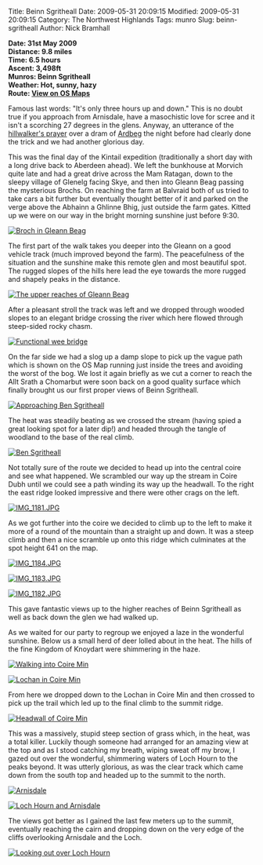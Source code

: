 Title: Beinn Sgritheall
Date: 2009-05-31 20:09:15
Modified: 2009-05-31 20:09:15
Category: The Northwest Highlands
Tags: munro
Slug: beinn-sgritheall
Author: Nick Bramhall

**Date: 31st May 2009  
Distance: 9.8 miles  
Time: 6.5 hours  
Ascent: 3,498ft  
Munros: Beinn Sgritheall  
Weather: Hot, sunny, hazy  
Route: [View on OS Maps](https://www.invertedworld.co.uk/hillwalking/hillwalk/308)**

Famous last words: "It's only three hours up and down." This is no doubt true if you approach from Arnisdale, have a masochistic love for scree and it isn't a scorching 27 degrees in the glens. Anyway, an utterance of the [hillwalker's prayer](http://www.scottishhills.com/html/modules.php?name=Forums&file=viewtopic&t=3739&highlight=prayer) over a dram of [Ardbeg](http://www.ardbeg.com/) the night before had clearly done the trick and we had another glorious day.

<!--more-->

This was the final day of the Kintail expedition (traditionally a short day with a long drive back to Aberdeen ahead). We left the bunkhouse at Morvich quite late and had a great drive across the Mam Ratagan, down to the sleepy village of Glenelg facing Skye, and then into Gleann Beag passing the mysterious Brochs. On reaching the farm at Balvraid both of us tried to take cars a bit further but eventually thought better of it and parked on the verge above the Abhainn a Ghlinne Bhig, just outside the farm gates. Kitted up we were on our way in the bright morning sunshine just before 9:30. 



[![Broch in Gleann Beag](http://farm4.static.flickr.com/3363/3593721450_0fb74e23f2_b.jpg)](http://www.flickr.com/photos/53725815@N00/3593721450)



The first part of the walk takes you deeper into the Gleann on a good vehicle track (much improved beyond the farm). The peacefulness of the situation and the sunshine make this remote glen and most beautiful spot. The rugged slopes of the hills here lead the eye towards the more rugged and shapely peaks in the distance. 



[![The upper reaches of Gleann Beag](http://farm3.static.flickr.com/2461/3593728720_f517fe9975_b.jpg)](http://www.flickr.com/photos/53725815@N00/3593728720)



After a pleasant stroll the track was left and we dropped through wooded slopes to an elegant bridge crossing the river which here flowed through steep-sided rocky chasm. 



[![Functional wee bridge](http://farm4.static.flickr.com/3309/3592942027_ef63d58771_b.jpg)](http://www.flickr.com/photos/53725815@N00/3592942027)



On the far side we had a slog up a damp slope to pick up the vague path which is shown on the OS Map running just inside the trees and avoiding the worst of the bog. We lost it again briefly as we cut a corner to reach the Allt Srath a Chomarbut were soon back on a good quality surface which finally brought us our first proper views of Beinn Sgritheall.



[![Approaching Ben Sgritheall](http://farm4.static.flickr.com/3608/3585079262_80b741b10c_b.jpg)](http://www.flickr.com/photos/black_friction/3585079262/)



The heat was steadily beating as we crossed the stream (having spied a great looking spot for a later dip!) and headed through the tangle of woodland to the base of the real climb. 



[![Ben Sgritheall](http://farm4.static.flickr.com/3396/3585102186_1ee26472a3_b.jpg)](http://www.flickr.com/photos/black_friction/3585102186/)



Not totally sure of the route we decided to head up into the central coire and see what happened. We scrambled our way up the stream in Coire Dubh until we could see a path winding its way up the headwall. To the right the east ridge looked impressive and there were other crags on the left.



[![IMG_1181.JPG](http://farm4.static.flickr.com/3656/3592986187_79eef1bdfc_b.jpg)](http://www.flickr.com/photos/53725815@N00/3592986187)



As we got further into the coire we decided to climb up to the left to make it more of a round of the mountain than a straight up and down. It was a steep climb and then a nice scramble up onto this ridge which culminates at the spot height 641 on the map. 



[![IMG_1184.JPG](http://farm4.static.flickr.com/3378/3593817334_77db245c63_b.jpg)](http://www.flickr.com/photos/53725815@N00/3593817334)



[![IMG_1183.JPG](http://farm4.static.flickr.com/3339/3593809012_8088a39758_b.jpg)](http://www.flickr.com/photos/53725815@N00/3593809012)



[![IMG_1182.JPG](http://farm3.static.flickr.com/2428/3593802642_632d28613b_b.jpg)](http://www.flickr.com/photos/53725815@N00/3593802642)



This gave fantastic views up to the higher reaches of Beinn Sgritheall as well as back down the glen we had walked up.



As we waited for our party to regroup we enjoyed a laze in the wonderful sunshine. Below us a small herd of deer lolled about in the heat. The hills of the fine Kingdom of Knoydart were shimmering in the haze.



[![Walking into Coire Min](http://farm3.static.flickr.com/2437/3593845856_3c0c148756_b.jpg)](http://www.flickr.com/photos/53725815@N00/3593845856)



[![Lochan in Coire Min](http://farm4.static.flickr.com/3325/3593049537_f3b0935e92_b.jpg)](http://www.flickr.com/photos/53725815@N00/3593049537)



From here we dropped down to the Lochan in Coire Min and then crossed to pick up the trail which led up to the final climb to the summit ridge. 



[![Headwall of Coire Min](http://farm3.static.flickr.com/2438/3593865356_92abb90c88_b.jpg)](http://www.flickr.com/photos/53725815@N00/3593865356)



This was a massively, stupid steep section of grass which, in the heat, was a total killer. Luckily though someone had arranged for an amazing view at the top and as I stood catching my breath, wiping sweat off my brow, I gazed out over the wonderful, shimmering waters of Loch Hourn to the peaks beyond. It was utterly glorious, as was the clear track which came down from the south top and headed up to the summit to the north.



[![Arnisdale](http://farm3.static.flickr.com/2477/3593876846_6bba16a12a_b.jpg)](http://www.flickr.com/photos/53725815@N00/3593876846)



[![Loch Hourn and Arnisdale](http://farm4.static.flickr.com/3315/3593913656_4b521a353c_b.jpg)](http://www.flickr.com/photos/53725815@N00/3593913656)



The views got better as I gained the last few meters up to the summit, eventually reaching the cairn and dropping down on the very edge of the cliffs overlooking Arnisdale and the Loch.



[![Looking out over Loch Hourn](http://farm4.static.flickr.com/3307/3593917976_4fe437e131_b.jpg)](http://www.flickr.com/photos/53725815@N00/3593917976)


